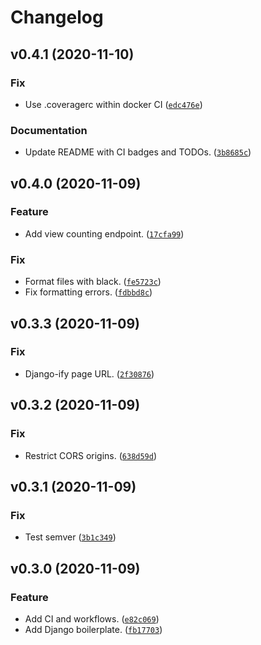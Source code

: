 # Changelog

<!--next-version-placeholder-->

## v0.4.1 (2020-11-10)
### Fix
* Use .coveragerc within docker CI ([`edc476e`](https://github.com/RyanFleck/AuxilliaryWebsiteServices/commit/edc476e1a3ea82ee2683c81b436f441df376320d))

### Documentation
* Update README with CI badges and TODOs. ([`3b8685c`](https://github.com/RyanFleck/AuxilliaryWebsiteServices/commit/3b8685c6fae854458e4a0815b8d56d2b08b97d7c))

## v0.4.0 (2020-11-09)
### Feature
* Add view counting endpoint. ([`17cfa99`](https://github.com/RyanFleck/AuxilliaryWebsiteServices/commit/17cfa99d7f5f47450559668bc2d05303e21f1815))

### Fix
* Format files with black. ([`fe5723c`](https://github.com/RyanFleck/AuxilliaryWebsiteServices/commit/fe5723caeaa137a9518bdd301ed65d3f57e3ce0c))
* Fix formatting errors. ([`fdbbd8c`](https://github.com/RyanFleck/AuxilliaryWebsiteServices/commit/fdbbd8c2b40c3d28bb259135d4f6abedba9ee39e))

## v0.3.3 (2020-11-09)
### Fix
* Django-ify page URL. ([`2f30876`](https://github.com/RyanFleck/AuxilliaryWebsiteServices/commit/2f3087602774b48cf7c4fbe4fe687984a0194ec2))

## v0.3.2 (2020-11-09)
### Fix
* Restrict CORS origins. ([`638d59d`](https://github.com/RyanFleck/AuxilliaryWebsiteServices/commit/638d59df938cd5f6f18df53acbb3ae6fbc54aff5))

## v0.3.1 (2020-11-09)
### Fix
* Test semver ([`3b1c349`](https://github.com/RyanFleck/AuxilliaryWebsiteServices/commit/3b1c349914c41de0457cb7a886e2e19c29595f75))

## v0.3.0 (2020-11-09)
### Feature
* Add CI and workflows. ([`e82c069`](https://github.com/RyanFleck/AuxilliaryWebsiteServices/commit/e82c069d18335bc655d01a8752cc4b0b71329b29))
* Add Django boilerplate. ([`fb17703`](https://github.com/RyanFleck/AuxilliaryWebsiteServices/commit/fb177031083b5dd1e5702910cd379290553f12f0))
